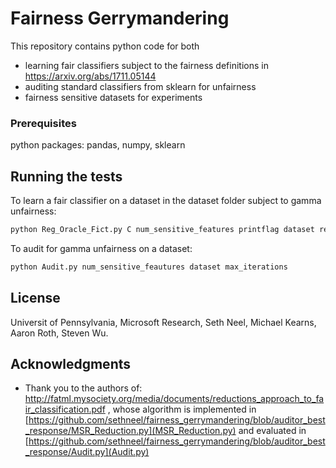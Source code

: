 # Fairness Gerrymandering

This repository contains python code for both 
* learning fair classifiers subject to the fairness definitions in https://arxiv.org/abs/1711.05144
* auditing standard classifiers from sklearn for unfairness
* fairness sensitive datasets for experiments

### Prerequisites

python packages: pandas, numpy, sklearn 

## Running the tests

To learn a fair classifier on a dataset in the dataset folder subject to gamma unfairness:
```python
python Reg_Oracle_Fict.py C num_sensitive_features printflag dataset reg_oracle max_iterations gamma_unfairness 'gamma'
```
To audit for gamma unfairness on a dataset:
```python
python Audit.py num_sensitive_feautures dataset max_iterations 
```

## License
Universit of Pennsylvania, Microsoft Research, Seth Neel, Michael Kearns, Aaron Roth, Steven Wu.

## Acknowledgments

* Thank you to the authors of: http://fatml.mysociety.org/media/documents/reductions_approach_to_fair_classification.pdf   , whose algorithm is implemented in [https://github.com/sethneel/fairness_gerrymandering/blob/auditor_best_response/MSR_Reduction.py](MSR_Reduction.py) and evaluated in [https://github.com/sethneel/fairness_gerrymandering/blob/auditor_best_response/Audit.py](Audit.py)
